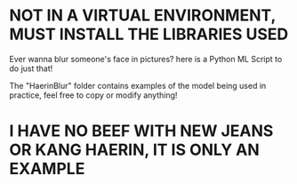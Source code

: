 NOT IN A VIRTUAL ENVIRONMENT, MUST INSTALL THE LIBRARIES USED
=

Ever wanna blur someone's face in pictures? here is a Python ML Script to do just that!  

The "HaerinBlur" folder contains examples of the model being used in practice, feel free to copy or modify anything!  


I HAVE NO BEEF WITH NEW JEANS OR KANG HAERIN, IT IS ONLY AN EXAMPLE  
=
 
